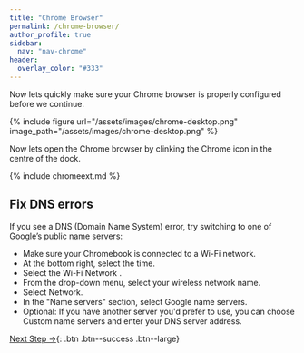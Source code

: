 ```yaml
---
title: "Chrome Browser"
permalink: /chrome-browser/
author_profile: true
sidebar:
  nav: "nav-chrome"
header:
  overlay_color: "#333"
---
```


Now lets quickly make sure your Chrome browser is properly configured before we continue.

{% include figure url="/assets/images/chrome-desktop.png" image_path="/assets/images/chrome-desktop.png" %}

Now lets open the Chrome browser by clinking the Chrome icon in the centre of the dock.

{% include chromeext.md %}

## Fix DNS errors

If you see a DNS (Domain Name System) error, try switching to one of Google’s public name servers:

* Make sure your Chromebook is connected to a Wi-Fi network.
* At the bottom right, select the time.
* Select the Wi-Fi Network .
* From the drop-down menu, select your wireless network name.
* Select Network.
* In the "Name servers" section, select Google name servers.
* Optional: If you have another server you'd prefer to use, you can choose Custom name servers and enter your DNS server address.

[Next Step &rarr;](/chrome-go/){: .btn .btn--success .btn--large}
